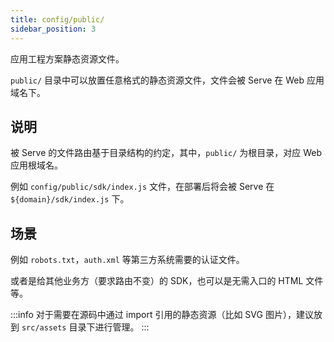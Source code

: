 ```yaml
---
title: config/public/
sidebar_position: 3
---
```


应用工程方案静态资源文件。

`public/` 目录中可以放置任意格式的静态资源文件，文件会被 Serve 在 Web 应用域名下。

## 说明

被 Serve 的文件路由基于目录结构的约定，其中，`public/` 为根目录，对应 Web 应用根域名。

例如 `config/public/sdk/index.js` 文件，在部署后将会被 Serve 在 `${domain}/sdk/index.js` 下。

## 场景

例如 `robots.txt`，`auth.xml` 等第三方系统需要的认证文件。

或者是给其他业务方（要求路由不变）的 SDK，也可以是无需入口的 HTML 文件等。

:::info
对于需要在源码中通过 import 引用的静态资源（比如 SVG 图片），建议放到 `src/assets` 目录下进行管理。
:::
